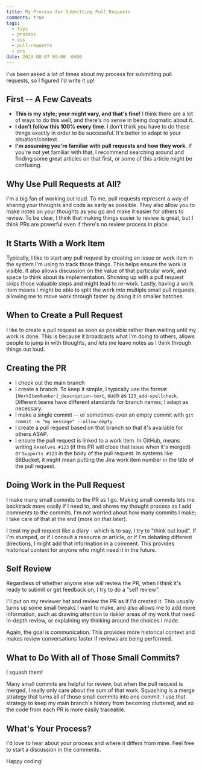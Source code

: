 ```yaml
---
title: My Process for Submitting Pull Requests
comments: true
tags:
  - tips
  - process
  - oss
  - pull-requests
  - prs
date: 2023-08-07 09:00 -0400
---
```

I've been asked a lot of times about my process for submitting pull requests, so I figured I'd write it up!

## First -- A Few Caveats

* **This is my style; your might vary, and that's fine!** I think there are a lot of ways to do this well, and there's no sense in being dogmatic about it.
* **I don't follow this 100% every time**. I don't think you have to do these things exactly in order to be successful. It's better to adapt to your situation/context.
* **I'm assuming you're familiar with pull requests and how they work.** If you're not yet familiar with that, I recommend searching around and finding some great articles on that first, or some of this article might be confusing.

## Why Use Pull Requests at All?

I'm a big fan of working out loud. To me, pull requests represent a way of sharing your thoughts and code as early as possible. They also allow you to make notes on your thoughts as you go and make it easier for others to review. To be clear, I think that making things easier to review is great, but I think PRs are powerful even if there's no review process in place.

## It Starts With a Work Item

Typically, I like to start any pull request by creating an issue or work item in the system I'm using to track those things. This helps ensure the work is visible. It also allows discussion on the value of that particular work, and space to think about its implementation. Showing up with a pull request skips those valuable steps and might lead to re-work. Lastly, having a work item means I might be able to split the work into multiple small pull requests, allowing me to move work through faster by doing it in smaller batches.

## When to Create a Pull Request

I like to create a pull request as soon as possible rather than waiting until my work is done. This is because it broadcasts what I'm doing to others, allows people to jump in with thoughts, and lets me leave notes as I think through things out loud.

## Creating the PR

* I check out the main branch
* I create a branch. To keep it simple, I typically use the format `[WorkItemNumber]_description-text`, such as `123_add-spellcheck`. Different teams have different standards for branch names; I adapt as necessary.
* I make a single commit -- or sometimes even an empty commit with `git commit -m "my message" --allow-empty`.
* I create a pull request based on that branch so that it's available for others ASAP.
* I ensure the pull request is linked to a work item. In GitHub, means writing `Resolves #123` (if this PR will close that issue when it's merged) or `Supports #123` in the body of the pull request. In systems like BitBucket, it might mean putting the Jira work item number in the title of the pull request.

## Doing Work in the Pull Request

I make many small commits to the PR as I go. Making small commits lets me backtrack more easily if I need to, and shows my thought process as I add comments to the commits. I'm not worried about how many commits I make; I take care of that at the end (more on that later).

I treat my pull request like a diary - which is to say, I try to "think out loud". If I'm stumped, or if I consult a resource or article, or if I'm debating different directions, I might add that information in a comment. This provides historical context for anyone who might need it in the future.

## Self Review

Regardless of whether anyone else will review the PR, when I think it's ready to submit or get feedback on, I try to do a "self review".

I'll put on my reviewer hat and review the PR as if I'd created it. This usually turns up some small tweaks I want to make, and also allows me to add more information, such as drawing attention to riskier areas of my work that need in-depth review, or explaining my thinking around the choices I made.

Again, the goal is communication. This provides more historical context and makes review conversations faster if reviews are being performed.

## What to Do With all of Those Small Commits?

I squash them!

Many small commits are helpful for review, but when the pull request is merged, I really only care about the sum of that work. Squashing is a merge strategy that turns all of those small commits into one commit. I use that strategy to keep my main branch's history from becoming cluttered, and so the code from each PR is more easily traceable.

## What's Your Process?

I'd love to hear about your process and where it differs from mine. Feel free to start a discussion in the comments.

Happy coding!

